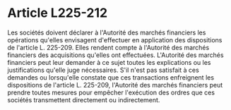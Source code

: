 # Article L225-212

Les sociétés doivent déclarer à l'Autorité des marchés financiers les opérations qu'elles envisagent d'effectuer en application des dispositions de l'article L. 225-209. Elles rendent compte à l'Autorité des marchés financiers des acquisitions qu'elles ont effectuées.   L'Autorité des marchés financiers peut leur demander à ce sujet toutes les explications ou les justifications qu'elle juge nécessaires.   S'il n'est pas satisfait à ces demandes ou lorsqu'elle constate que ces transactions enfreignent les dispositions de l'article L. 225-209, l'Autorité des marchés financiers peut prendre toutes mesures pour empêcher l'exécution des ordres que ces sociétés transmettent directement ou indirectement.